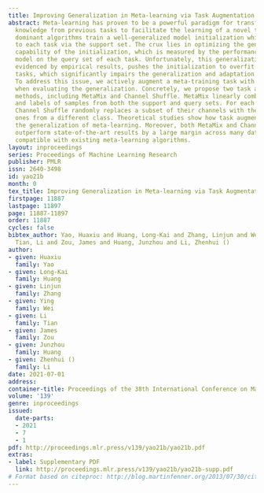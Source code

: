 ```yaml
---
title: Improving Generalization in Meta-learning via Task Augmentation
abstract: Meta-learning has proven to be a powerful paradigm for transferring the
  knowledge from previous tasks to facilitate the learning of a novel task. Current
  dominant algorithms train a well-generalized model initialization which is adapted
  to each task via the support set. The crux lies in optimizing the generalization
  capability of the initialization, which is measured by the performance of the adapted
  model on the query set of each task. Unfortunately, this generalization measure,
  evidenced by empirical results, pushes the initialization to overfit the meta-training
  tasks, which significantly impairs the generalization and adaptation to novel tasks.
  To address this issue, we actively augment a meta-training task with “more data”
  when evaluating the generalization. Concretely, we propose two task augmentation
  methods, including MetaMix and Channel Shuffle. MetaMix linearly combines features
  and labels of samples from both the support and query sets. For each class of samples,
  Channel Shuffle randomly replaces a subset of their channels with the corresponding
  ones from a different class. Theoretical studies show how task augmentation improves
  the generalization of meta-learning. Moreover, both MetaMix and Channel Shuffle
  outperform state-of-the-art results by a large margin across many datasets and are
  compatible with existing meta-learning algorithms.
layout: inproceedings
series: Proceedings of Machine Learning Research
publisher: PMLR
issn: 2640-3498
id: yao21b
month: 0
tex_title: Improving Generalization in Meta-learning via Task Augmentation
firstpage: 11887
lastpage: 11897
page: 11887-11897
order: 11887
cycles: false
bibtex_author: Yao, Huaxiu and Huang, Long-Kai and Zhang, Linjun and Wei, Ying and
  Tian, Li and Zou, James and Huang, Junzhou and Li, Zhenhui ()
author:
- given: Huaxiu
  family: Yao
- given: Long-Kai
  family: Huang
- given: Linjun
  family: Zhang
- given: Ying
  family: Wei
- given: Li
  family: Tian
- given: James
  family: Zou
- given: Junzhou
  family: Huang
- given: Zhenhui ()
  family: Li
date: 2021-07-01
address:
container-title: Proceedings of the 38th International Conference on Machine Learning
volume: '139'
genre: inproceedings
issued:
  date-parts:
  - 2021
  - 7
  - 1
pdf: http://proceedings.mlr.press/v139/yao21b/yao21b.pdf
extras:
- label: Supplementary PDF
  link: http://proceedings.mlr.press/v139/yao21b/yao21b-supp.pdf
# Format based on citeproc: http://blog.martinfenner.org/2013/07/30/citeproc-yaml-for-bibliographies/
---
```

